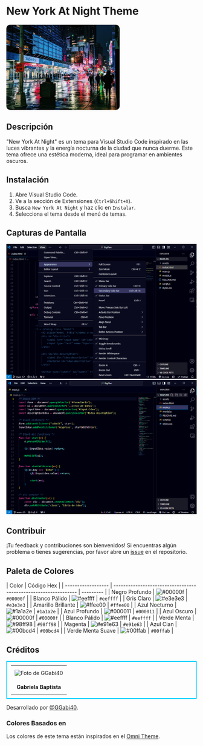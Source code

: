 <h1>New York At Night Theme</h1>

<img src="./themes/img-preview/timeSquare.jpg" style="width: 300px; height: auto; border-radius: 10px;">

## Descripción

"New York At Night" es un tema para Visual Studio Code inspirado en las luces vibrantes y la energía nocturna de la ciudad que nunca duerme. Este tema ofrece una estética moderna, ideal para programar en ambientes oscuros.

## Instalación

1. Abre Visual Studio Code.
2. Ve a la sección de Extensiones (`Ctrl+Shift+X`).
3. Busca `New York At Night` y haz clic en `Instalar`.
4. Selecciona el tema desde el menú de temas.

## Capturas de Pantalla

![Captura de Pantalla 1](./themes/img-preview/NewYorkAtNight-preview1.png)
![Captura de Pantalla 2](./themes/img-preview/NewYorkAtNight-preview2.png)

## Contribuir

¡Tu feedback y contribuciones son bienvenidos! Si encuentras algún problema o tienes sugerencias, por favor abre un <a href="https://github.com/GGabi40/new-york-at-night/issues?formCode=MG0AV3">issue</a> en el repositorio.

## Paleta de Colores

| Color              | Código Hex                                                      |
| ------------------ | --------------------------------------------------------------- | --------- |
| Negro Profundo     | ![#00000f](https://via.placeholder.com/15/00000f/000000?text=+) | `#00000f` |
| Blanco Pálido      | ![#eeffff](https://via.placeholder.com/15/eeffff/000000?text=+) | `#eeffff` |
| Gris Claro         | ![#e3e3e3](https://via.placeholder.com/15/e3e3e3/000000?text=+) | `#e3e3e3` |
| Amarillo Brillante | ![#ffee00](https://via.placeholder.com/15/ffee00/000000?text=+) | `#ffee00` |
| Azul Nocturno      | ![#1a1a2e](https://via.placeholder.com/15/1a1a2e/000000?text=+) | `#1a1a2e` |
| Azul Profundo      | ![#000011](https://via.placeholder.com/15/000011/000000?text=+) | `#000011` |
| Azul Oscuro        | ![#00000f](https://via.placeholder.com/15/00000f/000000?text=+) | `#00000f` |
| Blanco Pálido      | ![#eeffff](https://via.placeholder.com/15/eeffff/000000?text=+) | `#eeffff` |
| Verde Menta        | ![#98ff98](https://via.placeholder.com/15/98ff98/000000?text=+) | `#98ff98` |
| Magenta            | ![#e91e63](https://via.placeholder.com/15/e91e63/000000?text=+) | `#e91e63` |
| Azul Cian          | ![#00bcd4](https://via.placeholder.com/15/00bcd4/000000?text=+) | `#00bcd4` |
| Verde Menta Suave  | ![#00ffab](https://via.placeholder.com/15/00ffab/000000?text=+) | `#00ffab` |

## Créditos

<table style="border: 2px solid #00d0ff; padding: 10px;">
    <tr>
        <td style="padding: 10px;">
            <img src="https://avatars.githubusercontent.com/u/107872122?v=4" alt="Foto de GGabi40" style="width: 150px; height: auto;">
        </td>
    </tr>
    <tr>
        <td style="text-align: center; padding: 10px;">
            <strong>Gabriela Baptista</strong>
        </td>
    </tr>
</table>

Desarrollado por <a href="https://www.instagram.com/ggabi40">@GGabi40</a>.

### Colores Basados en

Los colores de este tema están inspirados en el <a href="https://github.com/getomni/omni">Omni Theme</a>.
